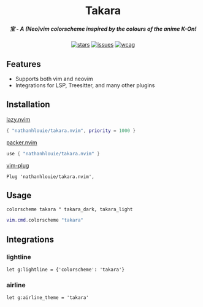 <h1 align="center">
    Takara
</h1>

<h5 align="center">宝 - A (Neo)vim colorscheme inspired by the colours of the anime K-On!</h5>

<p align="center">
<a href="https://github.com/nathanhlouie/takara.nvim/stargazers"><img src="https://img.shields.io/github/stars/nathanhlouie/takara.nvim?style=for-the-badge&labelColor=120f0c&color=aa74e6" alt="stars"></a>
<a href="https://github.com/nathanhlouie/takara.nvim/issues"><img src="https://img.shields.io/github/issues/nathanhlouie/takara.nvim?style=for-the-badge&labelColor=120f0c&color=ea7839" alt="issues"></a>
<a href="https://www.w3.org/WAI/standards-guidelines/wcag/"><img src="https://img.shields.io/badge/AAA-a?style=for-the-badge&label=WCAG%202.1&labelColor=120f0c&color=53a67f" alt="wcag"></a>
</p>

## Features
- Supports both vim and neovim
- Integrations for LSP, Treesitter, and many other plugins

## Installation

[lazy.nvim](https://github.com/folke/lazy.nvim)
```lua
{ "nathanhlouie/takara.nvim", priority = 1000 }
```

[packer.nvim](https://github.com/wbthomason/packer.nvim)
```lua
use { "nathanhlouie/takara.nvim" }
```

[vim-plug](https://github.com/junegunn/vim-plug)
```vim
Plug 'nathanhlouie/takara.nvim',
```

## Usage

```vim
colorscheme takara " takara_dark, takara_light
```

```lua
vim.cmd.colorscheme "takara"
```

## Integrations

### lightline
```vim
let g:lightline = {'colorscheme': 'takara'}
```

### airline
```vim
let g:airline_theme = 'takara'
```
